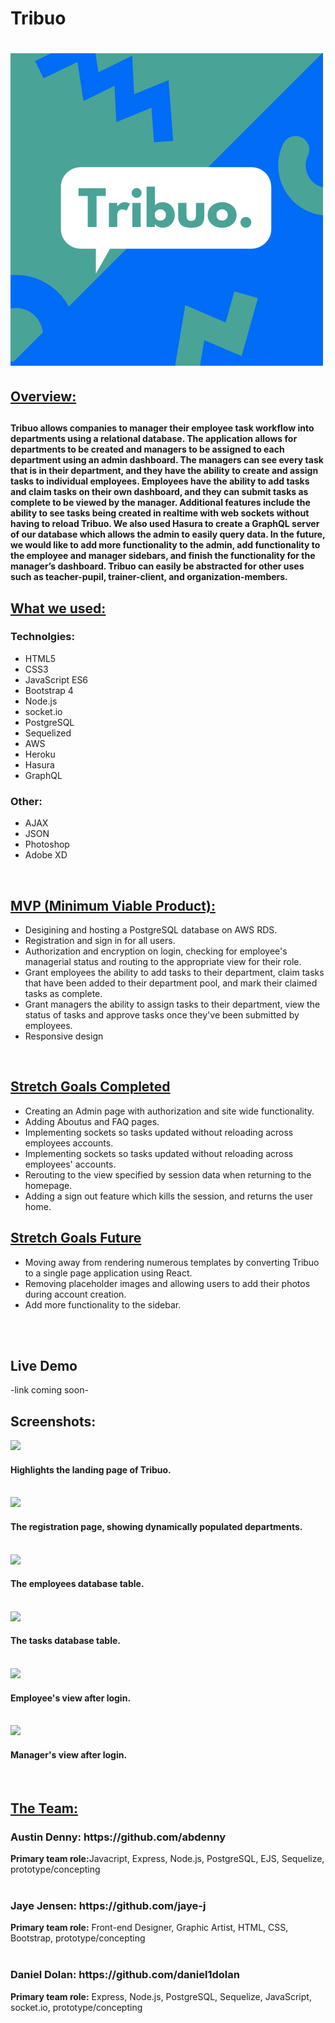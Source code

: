 <h1>Tribuo<h1>

<img src="public/images/TRIBUO.png">

<h2><u>Overview:</u><h2>
<h4>Tribuo allows companies to manager their employee task workflow into departments using a relational database. The application allows for departments to be created and managers to be assigned to each department using an admin dashboard. The managers can see every task that is in their department, and they have the ability to create and assign tasks to individual employees. Employees have the ability to add tasks and claim tasks on their own dashboard, and they can submit tasks as complete to be viewed by the manager. Additional features include the ability to see tasks being created in realtime with web sockets without having to reload Tribuo. We also used Hasura to create a GraphQL server of our database which allows the admin to easily query data. In the future, we would like to add more functionality to the admin, add functionality to the employee and manager sidebars, and finish the functionality for the manager’s dashboard. Tribuo can easily be abstracted for other uses such as teacher-pupil, trainer-client, and organization-members.</h4>

<h2><u>What we used:</u></h3>
<h3>Technolgies:</h3>
<ul>
    <li>HTML5</li>
    <li>CSS3</li>
    <li>JavaScript ES6</li>
    <li>Bootstrap 4</li>
    <li>Node.js</li>
    <li>socket.io</li>
    <li>PostgreSQL</li>
    <li>Sequelized</li>
    <li>AWS</li>
    <li>Heroku</li>
    <li>Hasura</li>
    <li>GraphQL</li>
  
</ul>
<h3>Other:</h3>
<ul>
    <li>AJAX</li>
    <li>JSON</li>
    <li>Photoshop</li>
  <li>Adobe XD</li>
</ul>

</br>

<h2><u>MVP (Minimum Viable Product):</u></h2>
<ul>
    <li>Desigining and hosting a PostgreSQL database on AWS RDS.</li>
    <li>Registration and sign in for all users.</li>
    <li>Authorization and encryption on login, checking for employee's managerial status and routing to the appropriate view for their role.</li>
    <li>Grant employees the ability to add tasks to their department, claim tasks that have been added to their department pool, and mark their claimed tasks as complete.</li>
    <li>Grant managers the ability to assign tasks to their department, view the status of tasks and approve tasks once they've been submitted by employees. </li>
    <li>Responsive design</li>
</ul>

</br>

<h2><u>Stretch Goals Completed</u></h2>
<ul>
    <li>Creating an Admin page with authorization and site wide functionality.</li>
    <li>Adding Aboutus and FAQ pages.</li>
    <li>Implementing sockets so tasks updated without reloading across employees accounts.</li>
        <li>Implementing sockets so tasks updated without reloading across employees' accounts.</li>
                <li>Rerouting to the view specified by session data when returning to the homepage.</li>
                <li>Adding a sign out feature which kills the session, and returns the user home.</li>
</ul>

<h2><u>Stretch Goals Future</u></h2>
<ul>
<li>Moving away from rendering numerous templates by converting Tribuo to a single page application using React.</li>
<li>Removing placeholder images and allowing users to add their photos during account creation.</li>
<li>Add more functionality to the sidebar.</li>
</ul>

</br>

<!-- <h2><u>Challenges & Solutions:</u><h2>
<h3>Some of the biggest challenges we faced with this project build included:</h2>

<b>Challenge:</b> Inconsistent formatting in APIs. Often paths would change arbitrarily, making it difficult to programmatically drill down required data.
</br>
<b>Solution:</b> Learned much more about our specific APIs through trial and error. Implemented try/catches for when data fetches may fail.

<b>Challenge:</b> JavaScript often executed asynchronusly.
</br>
<b>Solution:</b> Solving this issue require apporpiately using promises in conjuction with fetches.

<b>Challenge:</b> Making the site responsive for all device sizes.
</br>
<b>Solution:</b> After research, along with trial and error, we determined that CSS grid was the best/most responsive layout for our website.

</br>

<h2><u>Code Snippets:</u></h2>

<h4>Showcases how we fetched when a title was searched from the Google Books API.</h4>

```javascript
//Event listener on the search button.
searchButton.addEventListener('click', (e) => {
  e.preventDefault();
  valuableGoogleObjects2 = [];
  let input = document.querySelector('#input').value;
  let userInput = input;
  let googleBookUrl = 'https://www.googleapis.com/books/v1/volumes?q=';
  // Takes the user input and inserts into the URL of the API call.
  fetch(googleBookUrl + `${userInput}` + googleBookKey)
    .then((response) => {
      return response.json();
    })
    .then((json) => {
      initialGoogleObjects.push(json);
    })
    .then(() => {
      // Takes the returned object from the API call and parses out desired information.
      drillDownGoogle();
    })
    .then(() => {
      // Creates and populates the cards saved from the desired data.
      createBookCards(valuableGoogleObjects);
    })
    .then(() => {
      // Clears local storage for repeating searches.
      initialGoogleObjects = [];
      valuableGoogleObjects = [];
    })
    .catch(() => {
      console.log('error');
    });
});
```

<br/>

<h4>This snippet shows how we fetched <em>The New York Times</em> API, populated containers, and called a second API with the data returned from the first.</h4>

```javascript
function callNYTimes() {
  //Fetches the current best sellers from <em>The New York Times</em> API
  fetch(
    'https://api.nytimes.com/svc/books/v3/lists.json?list-name=hardcover-fiction&api-key=' +
      nyTimesKey,
    { method: 'get' }
  )
    .then((response) => {
      return response.json();
    })
    .then((json) => {
      initialBestSellers.push(json);
    })
    .then(() => {
      // Parses out desired information.
      drillDownNYTimes();
    })
    .then(() => {
      //Populated containers with the desired information.
      for (let index = 0; index < 15; index++) {
        let card = document.getElementById(`${index}`);
        let image = 'http://placecorgi.com/250';
        card.innerHTML = `

        <img id="image${index}" src=${image} /><br>
        ${valuableBestSellers[index].Rank}.<br>
        ${valuableBestSellers[index].Title}<br>
        ${initialBestSellers[0].results[index].book_details[0].author}<br>
        Weeks as a Best Seller: ${initialBestSellers[0].results[index].weeks_on_list}<br>
        <p class="hidden" id="isbn${index}">${valuableBestSellers[index].ISBN10}</p>
        `;
      }
    })
    .then(() => {
      //Using the ISBN returned from the first API, queries a second API for cover images.
      pullCoversandReplaceFromOpenLibrary();
    });
}
```

<br />
<h4>This bit of code is very similar to the last, but shows how we adapted <em>The New York Times</em> call for dates specified by the user.</h4>

```javascript
//The function takes the date input by the user as an argument.
function callNYTimes(dateToCheck) {
  // The date passed in is then used to fetch a specific bestsellers.
  fetch(
    `https://api.nytimes.com/svc/books/v3/lists/${dateToCheck}/hardcover-fiction.json?api-key=` +
      nyTimesKey,
    { method: 'get' }
  )
    .then((response) => {
      return response.json();
    })
    .then((json) => {
      initialBestSellers.push(json);
    })
    .then(() => {
      drillDownNYTimes();
    })
    .then(() => {
      for (let index = 0; index < 15; index++) {
        let card = document.getElementById(`${index}`);
        let image = 'http://placecorgi.com/250';
        card.innerHTML = `

          <img id="image${index}" src=${image} /><br>
          ${valuableBestSellers[index].Rank}.<br>
          ${valuableBestSellers[index].Title}<br>
          ${valuableBestSellers[index].Author}<br>
          Weeks as a Best Seller: ${valuableBestSellers[index].WeeksOnList}<br>
          <p class="hidden" id="isbn${index}">${valuableBestSellers[index].ISBN10}</p>
          `;
      }
    })
    .then(() => {
      pullCoversandReplaceFromOpenLibrary();
    });
}
``` -->

</br>

<h2>Live Demo</h2>
-link coming soon-
</br>

<h2>Screenshots:</h2>
<img src="public/images/homepage.png" >
<h4>Highlights the landing page of Tribuo.</h4>
<br />
<img src="public/images/registrationview.png" >
<h4>The registration page, showing dynamically populated departments.</h4>
<br />
<img src="public/images/employeedb.png" >
<h4>The employees database table.</h4>
<br />
<img src="public/images/taskdb.png" >
<h4>The tasks database table.</h4>
<br />
<img src="public/images/employeeview.png" >
<h4>Employee's view after login.</h4>
<br />
<img src="public/images/managerview.png">
<h4>Manager's view after login.</h4>
<br />

<h2><u>The Team:</u></h2>

<h3>Austin Denny: https://github.com/abdenny</h3>
<b>Primary team role:</b>Javacript, Express, Node.js, PostgreSQL, EJS, Sequelize, prototype/concepting
</br>
</br>
<!-- <b>Contributions:</b> JavaScript for all pages, which entailed designing and manipulating HTML & CSS as necessary. Implemented our stretch goal of allowing users to search for bestseller data on specific dates and displaying those on the specificbook page. Developed JavaScript functions to efficiently obtain information from three different APIs, which involved passing information retrieved from one API to another. -->

<h3>Jaye Jensen: https://github.com/jaye-j</h3>
<b>Primary team role:</b> Front-end Designer, Graphic Artist, HTML, CSS, Bootstrap, prototype/concepting
</br>
</br>

<!-- <b>Contributions:</b> HTML and CSS for all pages. Implemented JavaScript necessary for animations on the home, current bestsellers, and find bestsellers pages. Designed logos, the color scheme, and ensured consistent design throughout the website. Executed our stretch goals of having an 'About us' and 'FAQ' page. -->

<h3>Daniel Dolan: https://github.com/daniel1dolan</h3>
<b>Primary team role:</b> Express, Node.js, PostgreSQL, Sequelize, JavaScript, socket.io, prototype/concepting

</br>
<!-- <b>Contributions:</b> Worked on creating relational database, connecting forms to database as well as database to task display, socket.io for instant updates on tasks, authorization. -->

</br>
